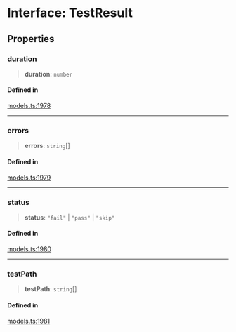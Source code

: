 # Interface: TestResult

## Properties

### duration

> **duration**: `number`

#### Defined in

[models.ts:1978](https://github.com/live-codes/livecodes/blob/870dbc3ade068368e560b53c5658cb1fbf40ada3/src/sdk/models.ts#L1978)

***

### errors

> **errors**: `string`[]

#### Defined in

[models.ts:1979](https://github.com/live-codes/livecodes/blob/870dbc3ade068368e560b53c5658cb1fbf40ada3/src/sdk/models.ts#L1979)

***

### status

> **status**: `"fail"` \| `"pass"` \| `"skip"`

#### Defined in

[models.ts:1980](https://github.com/live-codes/livecodes/blob/870dbc3ade068368e560b53c5658cb1fbf40ada3/src/sdk/models.ts#L1980)

***

### testPath

> **testPath**: `string`[]

#### Defined in

[models.ts:1981](https://github.com/live-codes/livecodes/blob/870dbc3ade068368e560b53c5658cb1fbf40ada3/src/sdk/models.ts#L1981)